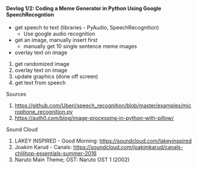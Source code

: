 #### Devlog 1/2: Coding a Meme Generator in Python Using Google SpeechRecogntion

- get speech to text (libraries - PyAudio, SpeechRecognition)
  - Use google audio recognition
- get an image, manually insert first
  - manually get 10 single sentence meme images
- overlay text on image

1. get randomized image
2. overlay text on image
3. update graphics (done off screen)
4. get text from speech

Sources
1. https://github.com/Uberi/speech_recognition/blob/master/examples/microphone_recognition.py
2. https://auth0.com/blog/image-processing-in-python-with-pillow/

Sound Cloud
1. LAKEY INSPIRED - Good Morning: https://soundcloud.com/lakeyinspired
2. Joakim Karud - Canals: https://soundcloud.com/joakimkarud/canals-chilihop-essentials-summer-2016
3. Naruto Main Theme; OST: Naruto OST 1 (2002)
